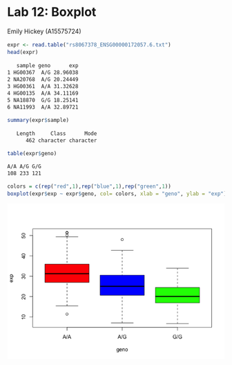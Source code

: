 # Lab 12: Boxplot
Emily Hickey (A15575724)

``` r
expr <- read.table("rs8067378_ENSG00000172057.6.txt")
head(expr)
```

       sample geno      exp
    1 HG00367  A/G 28.96038
    2 NA20768  A/G 20.24449
    3 HG00361  A/A 31.32628
    4 HG00135  A/A 34.11169
    5 NA18870  G/G 18.25141
    6 NA11993  A/A 32.89721

``` r
summary(expr$sample)
```

       Length     Class      Mode 
          462 character character 

``` r
table(expr$geno)
```


    A/A A/G G/G 
    108 233 121 

``` r
colors = c(rep("red",1),rep("blue",1),rep("green",1))
boxplot(expr$exp ~ expr$geno, col= colors, xlab = "geno", ylab = "exp")
```

![](Lab12-Boxplot_files/figure-commonmark/unnamed-chunk-4-1.png)
